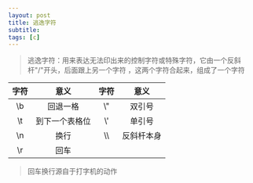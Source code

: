 ```yaml
---
layout: post
title: 逃逸字符
subtitle: 
tags: [c]
---
```


> 逃逸字符：用来表达无法印出来的控制字符或特殊字符，它由一个反斜杆"/"开头，后面跟上另一个字符 ，这两个字符合起来，组成了一个字符

| 字符 |      意义      | 字符 |    意义    |
| :--: | :------------: | :--: | :--------: |
|  \b  |    回退一格    | \\"  |   双引号   |
|  \t  | 到下一个表格位 | \\'  |   单引号   |
|  \n  |      换行      | \\\  | 反斜杆本身 |
|  \r  |      回车      |      |            |

> 回车换行源自于打字机的动作